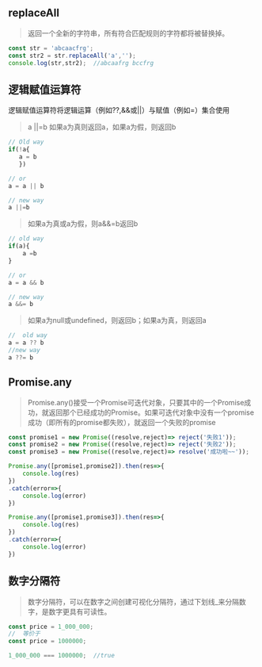 ## replaceAll

> 返回一个全新的字符串，所有符合匹配规则的字符都将被替换掉。

```js
const str = 'abcaacfrg';
const str2 = str.replaceAll('a','');
console.log(str,str2);	//abcaafrg bccfrg
```



## 逻辑赋值运算符

逻辑赋值运算符将逻辑运算（例如??,&&或||）与赋值（例如=）集合使用

> a ||=b 如果a为真则返回a，如果a为假，则返回b

```js
// Old way
if(!a{
   a = b
   })

// or
a = a || b

// new way 
a ||=b
```

> 如果a为真或a为假，则a&&=b返回b

```js
// old way
if(a){
    a =b
}

// or
a = a && b

// new way
a &&= b
```

> 如果a为null或undefined，则返回b；如果a为真，则返回a

```js
//	old way
a = a ?? b
//new way
a ??= b
```





## Promise.any

> Promise.any()接受一个Promise可迭代对象，只要其中的一个Promise成功，就返回那个已经成功的Promise。如果可迭代对象中没有一个promise成功（即所有的promise都失败），就返回一个失败的promise

```js
const promise1 = new Promise((resolve,reject)=> reject('失败1'));
const promise2 = new Promise((resolve,reject)=> reject('失败2'));
const promise3 = new Promise((resolve,reject)=> resolve('成功啦~~'));

Promise.any([promise1,promise2]).then(res=>{
    console.log(res)
})
.catch(error=>{
    console.log(error)
})

Promise.any([promise1,promise3]).then(res=>{
    console.log(res)
})
.catch(error=>{
    console.log(error)
})
```









## 数字分隔符

> 数字分隔符，可以在数字之间创建可视化分隔符，通过下划线_来分隔数字，是数字更具有可读性。

```js
const price = 1_000_000;
//	等价于
const price = 1000000;

1_000_000 === 1000000;	//true
```









